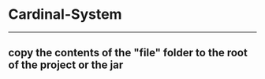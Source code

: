 # Cardinal-System
---
## copy the contents of the "file" folder to the root of the project or the jar
